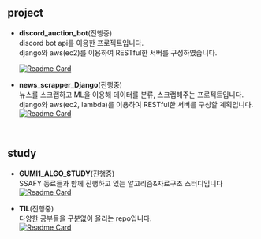## project
* **discord_auction_bot**(진행중)  
  discord bot api를 이용한 프로젝트입니다.  
  django와 aws(ec2)를 이용하여 RESTful한 서버를 구성하였습니다.  
  
  
  [![Readme Card](https://github-readme-stats.vercel.app/api/pin/?username=kgw012&repo=discord_auction_bot)](https://github.com/kgw012/discord_auction_bot)
  
  
* **news_scrapper_Django**(진행중)  
  뉴스를 스크랩하고 ML을 이용해 데이터를 분류, 스크랩해주는 프로젝트입니다.  
  django와 aws(ec2, lambda)를 이용하여 RESTful한 서버를 구성할 계획입니다.  
  [![Readme Card](https://github-readme-stats.vercel.app/api/pin/?username=myejin&repo=news_scrapper_Django)](https://github.com/myejin/news_scrapper_Django)
  

<br/>


## study
* **GUMI1_ALGO_STUDY**(진행중)  
  SSAFY 동료들과 함께 진행하고 있는 알고리즘&자료구조 스터디입니다  
  [![Readme Card](https://github-readme-stats.vercel.app/api/pin/?username=kgw012&repo=GUMI1_ALGO_STUDY)](https://github.com/kgw012/GUMI1_ALGO_STUDY)


* **TIL**(진행중)  
  다양한 공부들을 구분없이 올리는 repo입니다.  
  [![Readme Card](https://github-readme-stats.vercel.app/api/pin/?username=kgw012&repo=TIL)](https://github.com/kgw012/TIL)

<!--
**kgw012/kgw012** is a ✨ _special_ ✨ repository because its `README.md` (this file) appears on your GitHub profile.

Here are some ideas to get you started:

- 🔭 I’m currently working on ...
- 🌱 I’m currently learning ...
- 👯 I’m looking to collaborate on ...
- 🤔 I’m looking for help with ...
- 💬 Ask me about ...
- 📫 How to reach me: ...
- 😄 Pronouns: ...
- ⚡ Fun fact: ...
-->
